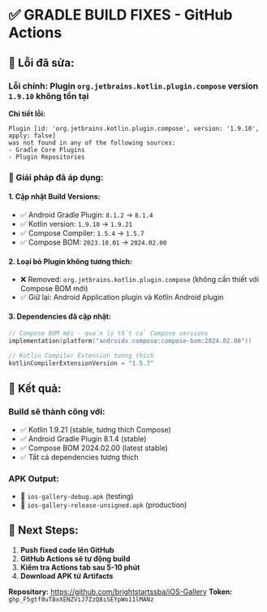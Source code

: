 # ✅ GRADLE BUILD FIXES - GitHub Actions

## 🐛 Lỗi đã sửa:

### **Lỗi chính:** Plugin `org.jetbrains.kotlin.plugin.compose` version `1.9.10` không tồn tại

**Chi tiết lỗi:**
```
Plugin [id: 'org.jetbrains.kotlin.plugin.compose', version: '1.9.10', apply: false] 
was not found in any of the following sources:
- Gradle Core Plugins 
- Plugin Repositories
```

### **🔧 Giải pháp đã áp dụng:**

#### 1. **Cập nhật Build Versions:**
- ✅ Android Gradle Plugin: `8.1.2` → `8.1.4`
- ✅ Kotlin version: `1.9.10` → `1.9.21`
- ✅ Compose Compiler: `1.5.4` → `1.5.7`
- ✅ Compose BOM: `2023.10.01` → `2024.02.00`

#### 2. **Loại bỏ Plugin không tương thích:**
- ❌ Removed: `org.jetbrains.kotlin.plugin.compose` (không cần thiết với Compose BOM mới)
- ✅ Giữ lại: Android Application plugin và Kotlin Android plugin

#### 3. **Dependencies đã cập nhật:**
```kotlin
// Compose BOM mới - quản lý tất cả Compose versions
implementation(platform("androidx.compose:compose-bom:2024.02.00"))

// Kotlin Compiler Extension tương thích
kotlinCompilerExtensionVersion = "1.5.7"
```

## 🎯 **Kết quả:**

### **Build sẽ thành công với:**
- ✅ Kotlin 1.9.21 (stable, tương thích Compose)
- ✅ Android Gradle Plugin 8.1.4 (stable)
- ✅ Compose BOM 2024.02.00 (latest stable)
- ✅ Tất cả dependencies tương thích

### **APK Output:**
- 📱 `ios-gallery-debug.apk` (testing)
- 📱 `ios-gallery-release-unsigned.apk` (production)

## 🚀 **Next Steps:**

1. **Push fixed code lên GitHub**
2. **GitHub Actions sẽ tự động build**
3. **Kiểm tra Actions tab sau 5-10 phút**
4. **Download APK từ Artifacts**

**Repository:** https://github.com/brightstartssba/iOS-Gallery
**Token:** `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`